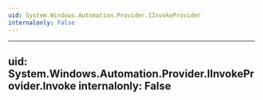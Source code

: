 ```yaml
---
uid: System.Windows.Automation.Provider.IInvokeProvider
internalonly: False
---
```


---
uid: System.Windows.Automation.Provider.IInvokeProvider.Invoke
internalonly: False
---
